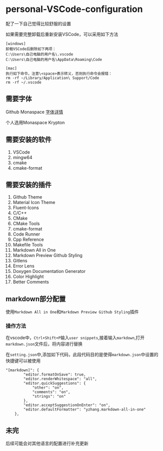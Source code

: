 # personal-VSCode-configuration
配了一下自己觉得比较舒服的设置

如果需要完整卸载后重新安装VSCode，可以采用如下方法
```
[windows]
卸载VSCode后删除如下两项：
C:\Users\自己电脑的用户名\.vscode
C:\Users\自己电脑的用户名\AppData\Roaming\Code

[mac]
执行如下命令，注意\<space>表示转义，否则执行命令会报错：
rm -rf ~/Library/Application\ Support/Code
rm -rf ~/.vscode
```

## 需要字体
 Github Monaspace
[字体详情](https://monaspace.githubnext.com)

个人选用Monaspace Krypton

## 需要安装的软件
1. VSCode
2. mingw64
3. cmake
4. cmake-format
## 需要安装的插件
1. Github Theme
2. Material Icon Theme
3. Fluent-Icons
4. C/C++
5. CMake
6. CMake Tools
7. cmake-format
8. Code Runner
9. Cpp Reference
10. Makefile Tools
11. Markdown All in One
12. Markdown Preview Github Styling
13. Gitlens
14. Error Lens
15. Doxygen Documentation Generator
16. Color Highlight
17. Better Comments

## markdown部分配置
使用`Markdown All in One`和`Markdown Preview Github Styling`插件
### 操作方法
在vscode中，`Ctrl+Shift+P`输入`user snippets`,接着输入`markdown`,打开`markdown.json`文件后，将内容进行替换

在`setting.json`中,添加如下代码，此段代码目的是使得`markdown.json`中设置的快捷键可以被使用
```
"[markdown]": {
        "editor.formatOnSave": true,
        "editor.renderWhitespace": "all",
        "editor.quickSuggestions": {
            "other": "on",
            "comments": "on",
            "strings": "on"
        },
        "editor.acceptSuggestionOnEnter": "on",
        "editor.defaultFormatter": "yzhang.markdown-all-in-one"
    },
```

## 未完
后续可能会对其他语言的配置进行补充更新
